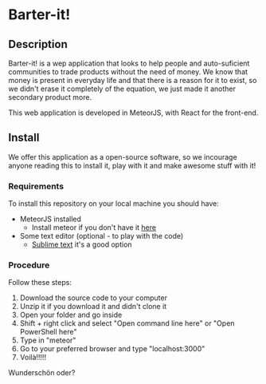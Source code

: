 # Barter-it!

## Description

Barter-it! is a wep application that looks to help people and auto-suficient 
communities to trade products without the need of money.
We know that money is present in everyday life and that there is a 
reason for it to exist, so we didn't erase it completely of the equation, we
just made it another secondary product more.

This web application is developed in MeteorJS, with React for the front-end.

## Install

We offer this application as a open-source software, so we incourage anyone
reading this to install it, play with it and make awesome stuff with it!

### Requirements
To install this repository on your local machine you should have:
* MeteorJS installed
  * Install meteor if you don't have it [here](https://www.meteor.com/install)
* Some text editor (optional - to play with the code)
  * [Sublime text](https://www.sublimetext.com/3) it's a good option

### Procedure
Follow these steps:

1. Download the source code to your computer
2. Unzip it if you download it and didn't clone it
3. Open your folder and go inside
4. Shift + right click and select "Open command line here" or "Open PowerShell here"
5. Type in "meteor"
6. Go to your preferred browser and type "localhost:3000"
7. Voilà!!!!!



Wunderschön oder? 
